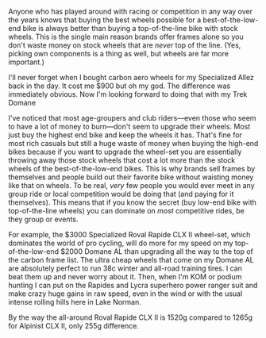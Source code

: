Anyone who has played around with racing or competition in any way over the years knows that buying the best wheels possible for a best-of-the-low-end bike is always better than buying a top-of-the-line bike with stock wheels. This is the single main reason brands offer frames alone so you don't waste money on stock wheels that are *never* top of the line. (Yes, picking own components is a thing as well, but wheels are far more important.)

I'll never forget when I bought carbon aero wheels for my Specialized Allez back in the day. It cost me $900 but oh my god. The difference was immediately obvious. Now I'm looking forward to doing that with my Trek Domane

I've noticed that most age-groupers and club riders—even those who seem to have a lot of money to burn—don't seem to upgrade their wheels. Most just buy the highest end bike and keep the wheels it has. That's fine for most rich casuals but still a huge waste of money when buying the high-end bikes because if you want to upgrade the wheel-set you are essentially throwing away those stock wheels that cost a lot more than the stock wheels of the best-of-the-low-end bikes. This is why brands sell frames by themselves and people build out their favorite bike without waisting money like that on wheels. To be real, *very* few people you would ever meet in any group ride or local competition would be doing that (and paying for it themselves). This means that if you know the secret (buy low-end bike with top-of-the-line wheels) you can dominate on _most_ competitive rides, be they group or events.



For example, the $3000 Specialized Roval Rapide CLX II wheel-set, which dominates the world of pro cycling, will do more for my speed on my top-of-the-low-end $2000 Domane AL than upgrading all the way to the top of the carbon frame list. The ultra cheap wheels that come on my Domane AL are absolutely perfect to run 38c winter and all-road training tires. I can beat them up and never worry about it. Then, when I'm KOM or podium hunting I can put on the Rapides and Lycra superhero power ranger suit and make crazy huge gains in raw speed, even in the wind or with the usual intense rolling hills here in Lake Norman.

By the way the all-around Roval Rapide CLX II is 1520g compared to 1265g for Alpinist CLX II, only 255g difference.